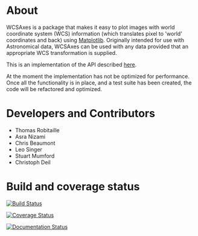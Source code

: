 About
=====

WCSAxes is a package that makes it easy to plot images with world coordinate
system (WCS) information (which translates pixel to 'world' coordinates and
back) using [Matplotlib](http://www.matplotlib.org). Originally intended for
use with Astronomical data, WCSAxes can be used with any data provided that an
appropriate WCS transformation is supplied.

This is an implementation of the API described
[here](https://github.com/astropy/astropy-api/blob/master/wcs_axes/wcs_api.md).

At the moment the implementation has not be optimized for performance. Once all
the functionality is in place, and a test suite has been created, the code will
be refactored and optimized.

Developers and Contributors
===========================

* Thomas Robitaille
* Asra Nizami
* Chris Beaumont
* Leo Singer
* Stuart Mumford
* Christoph Deil

Build and coverage status
=========================

[![Build Status](https://travis-ci.org/astrofrog/wcsaxes.png?branch=master)](https://travis-ci.org/astrofrog/wcsaxes)

[![Coverage Status](https://coveralls.io/repos/astrofrog/wcsaxes/badge.png?branch=master)](https://coveralls.io/r/astrofrog/wcsaxes?branch=master)

[![Documentation Status](https://readthedocs.org/projects/wcsaxes/badge/?version=latest)](https://readthedocs.org/projects/wcsaxes/?badge=latest)

